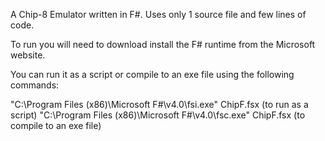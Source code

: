 A Chip-8 Emulator written in F#. Uses only 1 source file and few lines of code.

To run you will need to download install the F# runtime from the Microsoft website.

You can run it as a script or compile to an exe file using the following commands:

"C:\Program Files (x86)\Microsoft F#\v4.0\fsi.exe" ChipF.fsx (to run as a script)
"C:\Program Files (x86)\Microsoft F#\v4.0\fsc.exe" ChipF.fsx (to compile to an exe file)